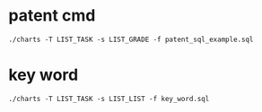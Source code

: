 # patent cmd

~~~shell script
./charts -T LIST_TASK -s LIST_GRADE -f patent_sql_example.sql
~~~

# key word

~~~shell script
./charts -T LIST_TASK -s LIST_LIST -f key_word.sql
~~~